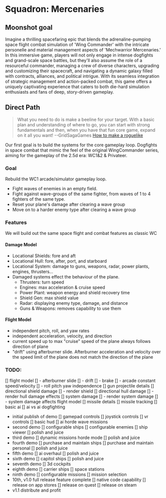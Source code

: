 # Squadron: Mercenaries

## Moonshot goal
Imagine a thrilling spacefaring epic that blends the adrenaline-pumping space flight combat simulation of 'Wing Commander' with the intricate personelle and material management aspects of 'Mechwarrior Mercenaries.' In this immersive game, players will not only engage in intense dogfights and grand-scale space battles, but they'll also assume the role of a resourceful commander, managing a crew of diverse characters, upgrading and customizing their spacecraft, and navigating a dynamic galaxy filled with contracts, alliances, and political intrigue. With its seamless integration of strategic management and action-packed combat, this game offers a uniquely captivating experience that caters to both die-hard simulation enthusiasts and fans of deep, story-driven gameplay.

## Direct Path 
> What you need to do is make a beeline for your target. With a basic plan and understanding of where to go, you can start with strong fundamentals and then, when you have that fun core game, expand on it all you want! --GridSagaGames
[How to make a roguelike](https://www.gridsagegames.com/blog/2018/10/how-to-make-a-roguelike/)

Our first goal is to build the systems for the core gameplay loop.  Dogfights in space combat that mimic the feel of the original WingCommander series, aiming for the gameplay of the 2.5d era: WC1&2 & Privateer.

### Goal
Rebuild the WC1 arcade/simulator gameplay loop.  
- Fight waves of enemies in an empty field.
- Fight against wave-groups of the same fighter, from waves of 1 to 4 fighters of the same type.
- Reset your plane's damage after clearing a wave group
- Move on to a harder enemy type after clearing a wave group

### Features
We will build out the same space flight and combat features as classic WC

#### Damage Model
- Locational Shields: fore and aft
- Locational Hull: fore, after, port, and starboard
- Locational System: damage to guns, weapons, radar, power plants, engines, thrusters...
- Damaged systems effect the behaviour of the plane.
  - Thrusters: turn speed
  - Engines: max acceleration & cruise speed
  - Power Plant: weapon energy and shield recovery time
  - Shield Gen: max shield value
  - Radar: displaying enemy type, damage, and distance
  - Guns & Weapons: removes capability to use them
#### Flight Model
- independent pitch, roll, and yaw rates
- independent acceleration, velocity, and direction
- current speed up to max "cruise" speed of the plane always follows direction of plane
- "drift" using afterburner slide. Afterburner acceleration and velocity over the speed limit of the plane does not match the direction of the plane

### TODO:
[] flight model
[] - afterburner slide
[] - drift
[] - brake
[] - arcade constant speed/velocity
[] - roll pitch yaw independence
[] gun projectile details
[] directional shield damage
[] - render shield
[] directional hull damage
[] - render hull damage effects
[] system damage
[] - render system damage
[] - system damage affects flight model
[] missile details
[] missile tracking
[] basic ai
[] ai vs ai dogfighting
- initial publish of demo
[] gamepad controls
[] joystick controls
[] vr controls
[] basic hud
[] ai horde wave missions
- second demo
[] configurable ships
[] configurable enemies
[] ship viewer
[] polish and juice
- third demo
[] dynamic missions horde mode
[] polish and juice
- fourth demo
[] purchase and maintain ships
[] purchase and maintain personal
[] polish and juice
- fifth demo
[] ai overhaul
[] polish and juice
- sixth demo
[] capitol ships
[] polish and juice
- seventh demo
[] 3d cockpits
- eighth demo
[] carrier ships
[] space stations
- ninth demo
[] configurable missions
[] mission selection
- 10th, v1.0 full release feature complete
[] native code capability
[] release on app stores
[] release on quest
[] release on steam
- v1.1 distribute and profit